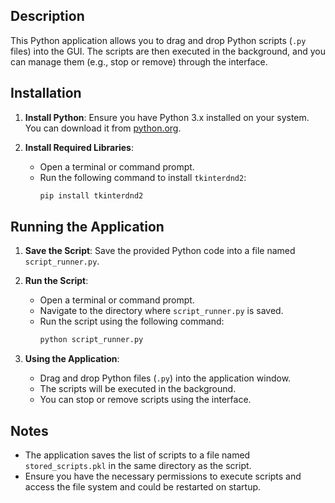 ## Description
This Python application allows you to drag and drop Python scripts (`.py` files) into the GUI. The scripts are then executed in the background, and you can manage them (e.g., stop or remove) through the interface.

## Installation
1. **Install Python**: Ensure you have Python 3.x installed on your system. You can download it from [python.org](https://www.python.org/).

2. **Install Required Libraries**:
   - Open a terminal or command prompt.
   - Run the following command to install `tkinterdnd2`:
     ```bash
     pip install tkinterdnd2
     ```

## Running the Application
1. **Save the Script**: Save the provided Python code into a file named `script_runner.py`.

2. **Run the Script**:
   - Open a terminal or command prompt.
   - Navigate to the directory where `script_runner.py` is saved.
   - Run the script using the following command:
     ```bash
     python script_runner.py
     ```

3. **Using the Application**:
   - Drag and drop Python files (`.py`) into the application window.
   - The scripts will be executed in the background.
   - You can stop or remove scripts using the interface.

## Notes
- The application saves the list of scripts to a file named `stored_scripts.pkl` in the same directory as the script.
- Ensure you have the necessary permissions to execute scripts and access the file system and could be restarted on startup.
